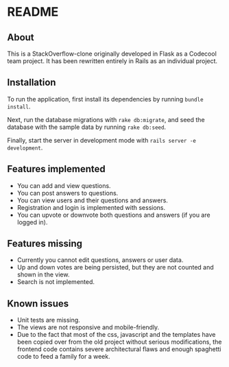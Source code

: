 # README

## About

This is a StackOverflow-clone originally developed in Flask as a Codecool team project. It has been rewritten entirely in Rails as an individual project.

## Installation

To run the application, first install its dependencies by running ```bundle install```.

Next, run the database migrations with ```rake db:migrate```, and seed the database with the sample data by running ```rake db:seed```.

Finally, start the server in development mode with ```rails server -e development```.

## Features implemented

* You can add and view questions.
* You can post answers to questions.
* You can view users and their questions and answers.
* Registration and login is implemented with sessions.
* You can upvote or downvote both questions and answers (if you are logged in).

## Features missing

* Currently you cannot edit questions, answers or user data.
* Up and down votes are being persisted, but they are not counted and shown in the view.
* Search is not implemented.

## Known issues

* Unit tests are missing.
* The views are not responsive and mobile-friendly.
* Due to the fact that most of the css, javascript and the templates have been copied over from the old project without serious modifications, the frontend code contains severe architectural flaws and enough spaghetti code to feed a family for a week. 
